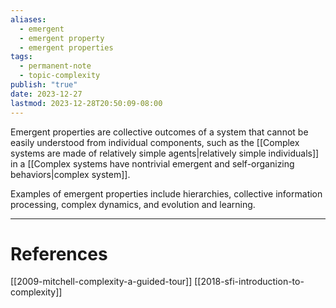 ```yaml
---
aliases:
  - emergent
  - emergent property
  - emergent properties
tags:
  - permanent-note
  - topic-complexity
publish: "true"
date: 2023-12-27
lastmod: 2023-12-28T20:50:09-08:00
---
```

Emergent properties are collective outcomes of a system that cannot be easily understood from individual components, such as the [[Complex systems are made of relatively simple agents|relatively simple individuals]] in a [[Complex systems have nontrivial emergent and self-organizing behaviors|complex system]].

Examples of emergent properties include hierarchies, collective information processing, complex dynamics, and evolution and learning.

---
# References

[[2009-mitchell-complexity-a-guided-tour]]
[[2018-sfi-introduction-to-complexity]]
